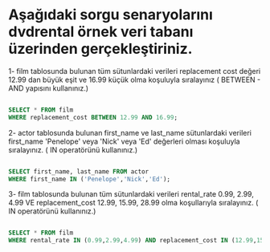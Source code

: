 # Aşağıdaki sorgu senaryolarını dvdrental örnek veri tabanı üzerinden gerçekleştiriniz.
1- film tablosunda bulunan tüm sütunlardaki verileri replacement cost değeri 12.99 dan büyük eşit ve 
16.99 küçük olma koşuluyla sıralayınız ( BETWEEN - AND yapısını kullanınız.)

```Sql

SELECT * FROM film
WHERE replacement_cost BETWEEN 12.99 AND 16.99;

```

2- actor tablosunda bulunan first_name ve last_name sütunlardaki verileri first_name 'Penelope' veya 
'Nick' veya 'Ed' değerleri olması koşuluyla sıralayınız. ( IN operatörünü kullanınız.)

```Sql

SELECT first_name, last_name FROM actor
WHERE first_name IN ('Penelope','Nick','Ed');

```

3- film tablosunda bulunan tüm sütunlardaki verileri rental_rate 0.99, 2.99, 4.99 VE 
replacement_cost 12.99, 15.99, 28.99 olma koşullarıyla sıralayınız. ( IN operatörünü kullanınız.)

```Sql

SELECT * FROM film
WHERE rental_rate IN (0.99,2.99,4.99) AND replacement_cost IN (12.99,15.99,28.99);

```
